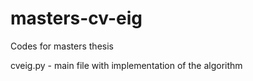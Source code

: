 # masters-cv-eig
Codes for masters thesis

cveig.py - main file with implementation of the algorithm
